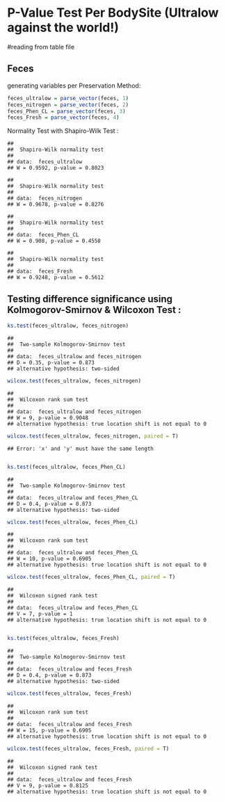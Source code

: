 P-Value Test Per BodySite (Ultralow against the world!)
========================================================


#reading from table file



Feces
--------------------

generating variables per Preservation Method:  


```r
feces_ultralow = parse_vector(feces, 1)
feces_nitrogen = parse_vector(feces, 2)
feces_Phen_CL = parse_vector(feces, 3)
feces_Fresh = parse_vector(feces, 4)
```


Normality Test with Shapiro-Wilk Test :


```
## 
## 	Shapiro-Wilk normality test
## 
## data:  feces_ultralow
## W = 0.9592, p-value = 0.8023
```

```
## 
## 	Shapiro-Wilk normality test
## 
## data:  feces_nitrogen
## W = 0.9678, p-value = 0.8276
```

```
## 
## 	Shapiro-Wilk normality test
## 
## data:  feces_Phen_CL
## W = 0.908, p-value = 0.4558
```

```
## 
## 	Shapiro-Wilk normality test
## 
## data:  feces_Fresh
## W = 0.9248, p-value = 0.5612
```


Testing difference significance using Kolmogorov-Smirnov & Wilcoxon Test :  
-----------------------------------------------------------------------------


```r
ks.test(feces_ultralow, feces_nitrogen)
```

```
## 
## 	Two-sample Kolmogorov-Smirnov test
## 
## data:  feces_ultralow and feces_nitrogen
## D = 0.35, p-value = 0.873
## alternative hypothesis: two-sided
```

```r
wilcox.test(feces_ultralow, feces_nitrogen)
```

```
## 
## 	Wilcoxon rank sum test
## 
## data:  feces_ultralow and feces_nitrogen
## W = 9, p-value = 0.9048
## alternative hypothesis: true location shift is not equal to 0
```

```r
wilcox.test(feces_ultralow, feces_nitrogen, paired = T)
```

```
## Error: 'x' and 'y' must have the same length
```

```r

ks.test(feces_ultralow, feces_Phen_CL)
```

```
## 
## 	Two-sample Kolmogorov-Smirnov test
## 
## data:  feces_ultralow and feces_Phen_CL
## D = 0.4, p-value = 0.873
## alternative hypothesis: two-sided
```

```r
wilcox.test(feces_ultralow, feces_Phen_CL)
```

```
## 
## 	Wilcoxon rank sum test
## 
## data:  feces_ultralow and feces_Phen_CL
## W = 10, p-value = 0.6905
## alternative hypothesis: true location shift is not equal to 0
```

```r
wilcox.test(feces_ultralow, feces_Phen_CL, paired = T)
```

```
## 
## 	Wilcoxon signed rank test
## 
## data:  feces_ultralow and feces_Phen_CL
## V = 7, p-value = 1
## alternative hypothesis: true location shift is not equal to 0
```

```r

ks.test(feces_ultralow, feces_Fresh)
```

```
## 
## 	Two-sample Kolmogorov-Smirnov test
## 
## data:  feces_ultralow and feces_Fresh
## D = 0.4, p-value = 0.873
## alternative hypothesis: two-sided
```

```r
wilcox.test(feces_ultralow, feces_Fresh)
```

```
## 
## 	Wilcoxon rank sum test
## 
## data:  feces_ultralow and feces_Fresh
## W = 15, p-value = 0.6905
## alternative hypothesis: true location shift is not equal to 0
```

```r
wilcox.test(feces_ultralow, feces_Fresh, paired = T)
```

```
## 
## 	Wilcoxon signed rank test
## 
## data:  feces_ultralow and feces_Fresh
## V = 9, p-value = 0.8125
## alternative hypothesis: true location shift is not equal to 0
```

